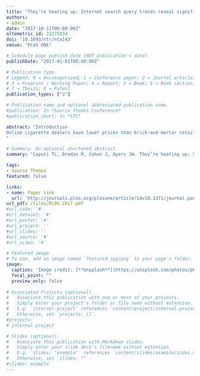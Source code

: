 ```yaml
---
title: "They’re heating up: Internet search query trends reveal significant public interest in heat-not-burn tobacco products"
authors:
- admin
date: "2017-10-11T00:00:00Z"
altemetric_id: 21275834
doi: '10.1093/ntr/ntx143'
venue: "PLoS ONE"

# Schedule page publish date (NOT publication's date). 
publishDate: "2017-01-01T00:00:00Z"

# Publication type.
# Legend: 0 = Uncategorized; 1 = Conference paper; 2 = Journal article;
# 3 = Preprint / Working Paper; 4 = Report; 5 = Book; 6 = Book section;
# 7 = Thesis; 8 = Patent 
publication_types: ["2"]

# Publication name and optional abbreviated publication name. 
#publication: In *Source Themes Conference*
#publication_short: In *STC*

abstract: "Introduction
Online cigarette dealers have lower prices than brick-and-mortar retailers and advertise tax-free status.1–8 Previous studies show smokers search out these online alternatives at the time of a cigarette tax increase.9,10 However, these studies rely upon researchers’ decision to consider a specific date and preclude the possibility that researchers focus on the wrong date. The purpose of this study is to introduce an unbiased methodology to the field of observing search patterns and to use this methodology to determine whether smokers search Google for “cheap cigarettes” at cigarette tax increases and, if so, whether the increased level of searches persists.
"

# Summary. An optional shortened abstract.
summary: "Caputi TL, Dredze M, Cohen J, Ayers JW. They’re heating up: Search query data reveals significant public interest in heat-not-burn tobacco products. PLoS ONE. 12(10): e0185735."

tags:
- Source Themes
featured: false

links:
- name: Paper Link
  url: 'http://journals.plos.org/plosone/article?id=10.1371/journal.pone.0185735'
url_pdf: /files/PLOS-2017.pdf
#url_code: '#'
#url_dataset: '#'
#url_poster: '#'
#url_project: ''
#url_slides: ''
#url_source: '#'
#url_video: '#'

# Featured image
# To use, add an image named `featured.jpg/png` to your page's folder. 
image:
  caption: 'Image credit: [**Unsplash**](https://unsplash.com/photos/pLCdAaMFLTE)'
  focal_point: ""
  preview_only: false
 
# Associated Projects (optional).
#   Associate this publication with one or more of your projects.
#   Simply enter your project's folder or file name without extension.
#   E.g. `internal-project` references `content/project/internal-project/index.md`.
#   Otherwise, set `projects: []`.
#projects:
# internal-project

# Slides (optional).
#   Associate this publication with Markdown slides.
#   Simply enter your slide deck's filename without extension.
#   E.g. `slides: "example"` references `content/slides/example/index.md`.
#   Otherwise, set `slides: ""`.
#slides: example
---
```

